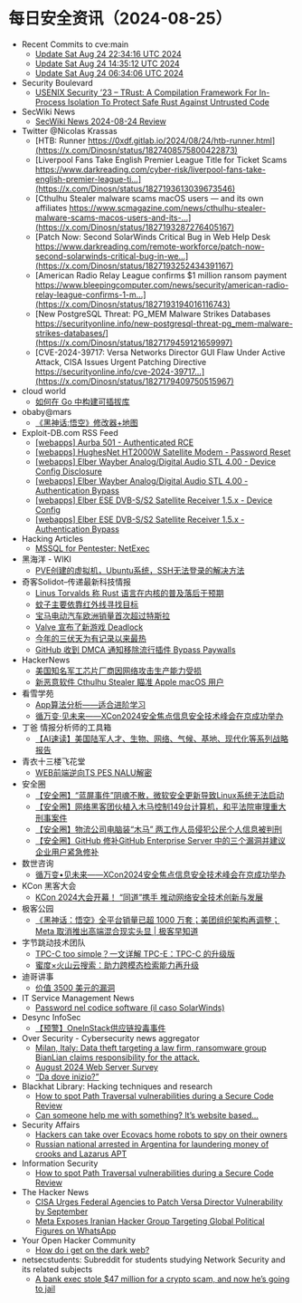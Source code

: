 # 每日安全资讯（2024-08-25）

- Recent Commits to cve:main
  - [Update Sat Aug 24 22:34:16 UTC 2024](https://github.com/trickest/cve/commit/4469ceb8f69411fa8dac233ddf5dff52b5c0de0c)
  - [Update Sat Aug 24 14:35:12 UTC 2024](https://github.com/trickest/cve/commit/5f66b7bac31a58b94dfa46a05ed255f2b69a2839)
  - [Update Sat Aug 24 06:34:06 UTC 2024](https://github.com/trickest/cve/commit/72b8379ac7a9dac827376c36f18206429311ff36)
- Security Boulevard
  - [USENIX Security ’23 – TRust: A Compilation Framework For In-Process Isolation To Protect Safe Rust Against Untrusted Code](https://securityboulevard.com/2024/08/usenix-security-23-trust-a-compilation-framework-for-in-process-isolation-to-protect-safe-rust-against-untrusted-code/)
- SecWiki News
  - [SecWiki News 2024-08-24 Review](http://www.sec-wiki.com/?2024-08-24)
- Twitter @Nicolas Krassas
  - [HTB: Runner https://0xdf.gitlab.io/2024/08/24/htb-runner.html](https://x.com/Dinosn/status/1827408575800422873)
  - [Liverpool Fans Take English Premier League Title for Ticket Scams https://www.darkreading.com/cyber-risk/liverpool-fans-take-english-premier-league-ti...](https://x.com/Dinosn/status/1827193613039673546)
  - [Cthulhu Stealer malware scams macOS users — and its own affiliates https://www.scmagazine.com/news/cthulhu-stealer-malware-scams-macos-users-and-its-...](https://x.com/Dinosn/status/1827193287276405167)
  - [Patch Now: Second SolarWinds Critical Bug in Web Help Desk https://www.darkreading.com/remote-workforce/patch-now-second-solarwinds-critical-bug-in-we...](https://x.com/Dinosn/status/1827193252434391167)
  - [American Radio Relay League confirms $1 million ransom payment https://www.bleepingcomputer.com/news/security/american-radio-relay-league-confirms-1-m...](https://x.com/Dinosn/status/1827193194016116743)
  - [New PostgreSQL Threat: PG_MEM Malware Strikes Databases https://securityonline.info/new-postgresql-threat-pg_mem-malware-strikes-databases/](https://x.com/Dinosn/status/1827179459121659997)
  - [CVE-2024-39717: Versa Networks Director GUI Flaw Under Active Attack, CISA Issues Urgent Patching Directive https://securityonline.info/cve-2024-39717...](https://x.com/Dinosn/status/1827179409750515967)
- cloud world
  - [如何在 Go 中构建可插拔库](https://cloudsjhan.github.io/2024/08/24/%E5%A6%82%E4%BD%95%E5%9C%A8-Go-%E4%B8%AD%E6%9E%84%E5%BB%BA%E5%8F%AF%E6%8F%92%E6%8B%94%E5%BA%93/)
- obaby@mars
  - [《黑神话:悟空》修改器+地图](https://h4ck.org.cn/2024/08/17898)
- Exploit-DB.com RSS Feed
  - [[webapps] Aurba 501 - Authenticated RCE](https://www.exploit-db.com/exploits/52074)
  - [[webapps] HughesNet HT2000W Satellite Modem - Password Reset](https://www.exploit-db.com/exploits/52073)
  - [[webapps] Elber Wayber Analog/Digital Audio STL 4.00 - Device Config Disclosure](https://www.exploit-db.com/exploits/52072)
  - [[webapps] Elber Wayber Analog/Digital Audio STL 4.00 - Authentication Bypass](https://www.exploit-db.com/exploits/52071)
  - [[webapps] Elber ESE DVB-S/S2 Satellite Receiver 1.5.x - Device Config](https://www.exploit-db.com/exploits/52070)
  - [[webapps] Elber ESE DVB-S/S2 Satellite Receiver 1.5.x - Authentication Bypass](https://www.exploit-db.com/exploits/52069)
- Hacking Articles
  - [MSSQL for Pentester: NetExec](https://www.hackingarticles.in/mssql-for-pentester-netexec/)
- 黑海洋 - WIKI
  - [PVE创建的虚拟机，Ubuntu系统，SSH无法登录的解决方法](https://www.upx8.com/4296)
- 奇客Solidot–传递最新科技情报
  - [Linus Torvalds 称 Rust 语言在内核的普及落后于预期](https://www.solidot.org/story?sid=79066)
  - [蚊子主要依靠红外线寻找目标](https://www.solidot.org/story?sid=79065)
  - [宝马电动汽车欧洲销量首次超过特斯拉](https://www.solidot.org/story?sid=79064)
  - [Valve 宣布了新游戏 Deadlock](https://www.solidot.org/story?sid=79063)
  - [今年的三伏天为有记录以来最热](https://www.solidot.org/story?sid=79062)
  - [GitHub 收到 DMCA 通知移除流行插件 Bypass Paywalls](https://www.solidot.org/story?sid=79061)
- HackerNews
  - [美国知名军工芯片厂商因网络攻击生产能力受损](https://hackernews.cc/archives/54980)
  - [新恶意软件 Cthulhu Stealer 瞄准 Apple macOS 用户](https://hackernews.cc/archives/54977)
- 看雪学苑
  - [App算法分析——适合进阶学习](https://mp.weixin.qq.com/s?__biz=MjM5NTc2MDYxMw==&mid=2458569233&idx=1&sn=3a07a396aa8b08e4940e2136e444afc1&chksm=b18dfa9b86fa738dc50afb40381465176ff0f9835dfcc1251f34a7c3c7b6254081152a137c71&scene=58&subscene=0#rd)
  - [循万变·见未来——XCon2024安全焦点信息安全技术峰会在京成功举办](https://mp.weixin.qq.com/s?__biz=MjM5NTc2MDYxMw==&mid=2458569233&idx=2&sn=c14f614da36ebc00c37dd50fc943ce27&chksm=b18dfa9b86fa738d9de08b2ee9f8141d14c02777f4dae0a28566b5b8c2b1f03a29ab44bca061&scene=58&subscene=0#rd)
- 丁爸 情报分析师的工具箱
  - [【AI速读】美国陆军人才、生物、网络、气候、基地、现代化等系列战略报告](https://mp.weixin.qq.com/s?__biz=MzI2MTE0NTE3Mw==&mid=2651145840&idx=1&sn=d67179816686a0e9892dcf1d13a9f696&chksm=f1af314ac6d8b85cffb1617eced124db4ed91c5a14eaf16e2148f2c58705e6074206985fe76e&scene=58&subscene=0#rd)
- 青衣十三楼飞花堂
  - [WEB前端逆向TS PES NALU解密](https://mp.weixin.qq.com/s?__biz=MzUzMjQyMDE3Ng==&mid=2247487532&idx=1&sn=75e87cc45588aa26b3d46779f7edbaac&chksm=fab2d313cdc55a057b0ef32ac73dff872d2d46717d431069f8fbb35f586bfedd789630bffff0&scene=58&subscene=0#rd)
- 安全圈
  - [【安全圈】“蓝屏事件”阴魂不散，微软安全更新导致Linux系统无法启动](https://mp.weixin.qq.com/s?__biz=MzIzMzE4NDU1OQ==&mid=2652063818&idx=1&sn=e75ade3f3b1f4f834eaae3efe0995cdd&chksm=f36e640ac419ed1c836a04f6bab5ff5dce247fcc395b95a2bece310abdb43c145dcb079566e8&scene=58&subscene=0#rd)
  - [【安全圈】网络黑客团伙植入木马控制149台计算机，和平法院审理重大刑事案件](https://mp.weixin.qq.com/s?__biz=MzIzMzE4NDU1OQ==&mid=2652063818&idx=2&sn=99eb591dc1ae12058a93f719966f8b58&chksm=f36e640ac419ed1cfd2c066659f87b3eb9f4fd93500fb659ae3dd734c45b92e1d1cb63ec4b27&scene=58&subscene=0#rd)
  - [【安全圈】物流公司电脑装“木马” 两工作人员侵犯公民个人信息被判刑](https://mp.weixin.qq.com/s?__biz=MzIzMzE4NDU1OQ==&mid=2652063818&idx=3&sn=3acd871a282720bb1873415a61867906&chksm=f36e640ac419ed1c962cd9f4ce3b4f7f9b59b0a9c63d672c62bc675b7f2fe17735a4854ed8b4&scene=58&subscene=0#rd)
  - [【安全圈】GitHub 修补GitHub Enterprise Server 中的三个漏洞并建议企业用户紧急修补](https://mp.weixin.qq.com/s?__biz=MzIzMzE4NDU1OQ==&mid=2652063818&idx=4&sn=8cf1e8bb192224ef0c90f7a993439312&chksm=f36e640ac419ed1c93bf3982a1957f318d9baab52647778ae1ac510c08b1adcc8d067e998b42&scene=58&subscene=0#rd)
- 数世咨询
  - [循万变•见未来——XCon2024安全焦点信息安全技术峰会在京成功举办](https://mp.weixin.qq.com/s?__biz=MzkxNzA3MTgyNg==&mid=2247514884&idx=1&sn=9675261594a27eacbf5d2944c5673a9e&chksm=c144c9b9f63340af6735e3ac67dc3f038c73d489db1b87f74278d7e7799b1b0714b082624f1a&scene=58&subscene=0#rd)
- KCon 黑客大会
  - [KCon 2024大会开幕！ “同道”携手 推动网络安全技术创新与发展](https://mp.weixin.qq.com/s?__biz=MzIzOTAwNzc1OQ==&mid=2651138010&idx=1&sn=1a295b89840a1cd155fc5f4451f96af8&chksm=f2c126bac5b6afac9b6ec1c41f7df9417b3b808942a445dc0f1ee0e265ed97b6026f3093554b&scene=58&subscene=0#rd)
- 极客公园
  - [《黑神话：悟空》全平台销量已超 1000 万套；美团组织架构再调整；Meta 取消推出高端混合现实头显 | 极客早知道](https://mp.weixin.qq.com/s?__biz=MTMwNDMwODQ0MQ==&mid=2653052477&idx=1&sn=eeb37e8f3ab001f7eb1879ed3b667bdc&chksm=7e57238b4920aa9df003daa749893cfc5c2344cfec583f0971f2a493a84d945ec21b4cd898a6&scene=58&subscene=0#rd)
- 字节跳动技术团队
  - [TPC-C too simple？一文详解 TPC-E：TPC-C 的升级版](https://mp.weixin.qq.com/s?__biz=MzI1MzYzMjE0MQ==&mid=2247509226&idx=1&sn=b00442b19de31d4a1ffbd64a762f20f3&chksm=e9d36f08dea4e61ea6a49a57173fc04c3e9f22dd9996886c73159869da61f7e45d07c53ca383&scene=58&subscene=0#rd)
  - [蜜度×火山云搜索：助力跨模态检索能力再升级](https://mp.weixin.qq.com/s?__biz=MzI1MzYzMjE0MQ==&mid=2247509225&idx=1&sn=7b6a5a837b4cb19b496e9469edc50df9&chksm=e9d36f0bdea4e61dd99de0f1d316de23f6e9ceca4fd065b48b48ae67696d1e02ae7d55041574&scene=58&subscene=0#rd)
- 迪哥讲事
  - [价值 3500 美元的漏洞](https://mp.weixin.qq.com/s?__biz=MzIzMTIzNTM0MA==&mid=2247495571&idx=1&sn=71f193deb6f5f3bec2dfc58f6bbde6b4&chksm=e8a5e5f0dfd26ce69bb65dcbb02058e2f475055e9083f429ae74fe4c96a90c00ec37de2dc951&scene=58&subscene=0#rd)
- IT Service Management News
  - [Password nel codice software (il caso SolarWinds)](http://blog.cesaregallotti.it/2024/08/password-nel-codice-software-il-caso.html)
- Desync InfoSec
  - [【预警】OneInStack供应链投毒事件](https://mp.weixin.qq.com/s?__biz=MzkzMDE3ODc1Mw==&mid=2247488380&idx=1&sn=718f96d955713468bff13dbc36a7fd0f&chksm=c27f60d2f508e9c41d22cc6ca2b7fc50c9d9caa6f5acd0aca84448240664a689c0c9565ceb2f&scene=58&subscene=0#rd)
- Over Security - Cybersecurity news aggregator
  - [Milan, Italy: Data theft targeting a law firm, ransomware group BianLian claims responsibility for the attack.](https://www.suspectfile.com/milan-italy-data-theft-targeting-a-law-firm-ransomware-group-bianlian-claims-responsibility-for-the-attack/)
  - [August 2024 Web Server Survey](https://www.netcraft.com/blog/august-2024-web-server-survey/)
  - [“Da dove inizio?”](https://roccosicilia.com/2024/08/24/da-dove-inizio/)
- Blackhat Library: Hacking techniques and research
  - [How to spot Path Traversal vulnerabilities during a Secure Code Review](https://www.reddit.com/r/blackhat/comments/1f06ixf/how_to_spot_path_traversal_vulnerabilities_during/)
  - [Can someone help me with something? It’s website based…](https://www.reddit.com/r/blackhat/comments/1f07dmu/can_someone_help_me_with_something_its_website/)
- Security Affairs
  - [Hackers can take over Ecovacs home robots to spy on their owners](https://securityaffairs.com/167508/hacking/researchers-hacked-ecovacs-devices.html)
  - [Russian national arrested in Argentina for laundering money of crooks and Lazarus APT](https://securityaffairs.com/167485/cyber-crime/russian-national-arrested-laundering-lazarus-funds.html)
- Information Security
  - [How to spot Path Traversal vulnerabilities during a Secure Code Review](https://www.reddit.com/r/Information_Security/comments/1f06i69/how_to_spot_path_traversal_vulnerabilities_during/)
- The Hacker News
  - [CISA Urges Federal Agencies to Patch Versa Director Vulnerability by September](https://thehackernews.com/2024/08/cisa-urges-federal-agencies-to-patch.html)
  - [Meta Exposes Iranian Hacker Group Targeting Global Political Figures on WhatsApp](https://thehackernews.com/2024/08/meta-exposes-iranian-hacker-group.html)
- Your Open Hacker Community
  - [How do i get on the dark web?](https://www.reddit.com/r/HowToHack/comments/1ezxsj7/how_do_i_get_on_the_dark_web/)
- netsecstudents: Subreddit for students studying Network Security and its related subjects
  - [A bank exec stole $47 million for a crypto scam, and now he’s going to jail](https://www.reddit.com/r/netsecstudents/comments/1f01436/a_bank_exec_stole_47_million_for_a_crypto_scam/)
